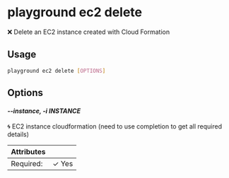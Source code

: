 # playground ec2 delete

❌ Delete an EC2 instance created with Cloud Formation

## Usage

```bash
playground ec2 delete [OPTIONS]
```

## Options

#### *--instance, -i INSTANCE*

🌀 EC2 instance cloudformation (need to use completion to get all required details)

| Attributes      | &nbsp;
|-----------------|-------------
| Required:       | ✓ Yes


